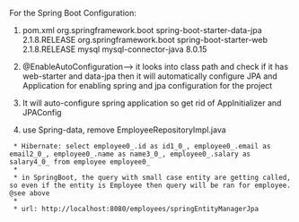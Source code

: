 

For the Spring Boot Configuration:

1. pom.xml
	<dependency>
			<groupId>org.springframework.boot</groupId>
			<artifactId>spring-boot-starter-data-jpa</artifactId>
			<version>2.1.8.RELEASE</version>
		</dependency>
		<dependency>
			<groupId>org.springframework.boot</groupId>
			<artifactId>spring-boot-starter-web</artifactId>
			<version>2.1.8.RELEASE</version>
		</dependency>
		<dependency>
			<groupId>mysql</groupId>
			<artifactId>mysql-connector-java</artifactId>
			<version>8.0.15</version>
		</dependency>
		
2. @EnableAutoConfiguration--> it looks into class path and check if it has web-starter and data-jpa then it will 	automatically configure JPA and Application for enabling spring and jpa configuration for the project

3. It will auto-configure spring application so get rid of AppInitializer and JPAConfig

4. use Spring-data, remove EmployeeRepositoryImpl.java

```
 * Hibernate: select employee0_.id as id1_0_, employee0_.email as email2_0_, employee0_.name as name3_0_, employee0_.salary as salary4_0_ from employee employee0_
 * 
 * in SpringBoot, the query with small case entity are getting called, so even if the entity is Employee then query will be ran for employee. @see above
 * 
 * url: http://localhost:8080/employees/springEntityManagerJpa
```
